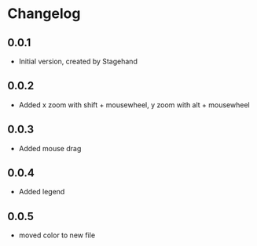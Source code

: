 # Changelog

## 0.0.1

- Initial version, created by Stagehand

## 0.0.2
- Added x zoom with shift + mousewheel, y zoom with alt + mousewheel

## 0.0.3
- Added mouse drag

## 0.0.4
- Added legend

## 0.0.5
- moved color to new file
